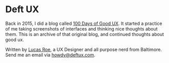# Deft UX
Back in 2015, I did a blog called [100 Days of Good UX](http://100daysofgoodux.tumblr.com/). It started a practice of me taking screenshots of interfaces and thinking nice thoughts about them. This is an archive of that original blog, and continued thoughts about good ux.

Written by [Lucas Roe](glucasroe.com), a UX Designer and all purpose nerd from Baltimore. Send me an email via howdy@deftux.com.
